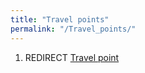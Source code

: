 ```yaml
---
title: "Travel points"
permalink: "/Travel_points/"
---
```


1.  REDIRECT [Travel point](Travel_point "wikilink")